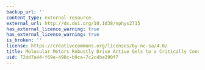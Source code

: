 ```yaml
---
backup_url: ''
content_type: external-resource
external_url: http://dx.doi.org/10.1038/nphys2715
has_external_licence_warning: true
has_external_license_warning: true
is_broken: ''
license: https://creativecommons.org/licenses/by-nc-sa/4.0/
title: Molecular Motors Robustly Drive Active Gels to a Critically Connected State
uid: 72dd7a44-f69e-498c-b9ca-7c2c4ba290f7
---
```

